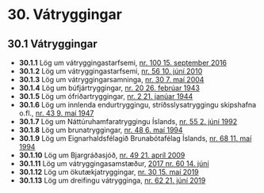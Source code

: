 # 30. Vátryggingar

## 30.1 Vátryggingar

* __30.1.1__ Lög um vátryggingastarfsemi, [nr. 100 15. september 2016](2016100.md)
* __30.1.2__ Lög um vátryggingastarfsemi, [nr. 56 10. júní 2010](2010056.md)
* __30.1.3__ Lög um vátryggingarsamninga, [nr. 30 7. maí 2004](2004030.md)
* __30.1.4__ Lög um búfjártryggingar, [nr. 20 26. febrúar 1943](1943020.md)
* __30.1.5__ Lög um ófriðartryggingar, [nr. 2 21. janúar 1944](1944002.md)
* __30.1.6__ Lög um innlenda endurtryggingu, stríðsslysatryggingu skipshafna o.fl., [nr. 43 9. maí 1947](1947043.md)
* __30.1.7__ Lög um Náttúruhamfaratryggingu Íslands, [nr. 55 2. júní 1992](1992055.md)
* __30.1.8__ Lög um brunatryggingar, [nr. 48 6. maí 1994](1994048.md)
* __30.1.9__ Lög um Eignarhaldsfélagið Brunabótafélag Íslands, [nr. 68 11. maí 1994](1994068.md)
* __30.1.10__ Lög um Bjargráðasjóð, [nr. 49 21. apríl 2009](2009049.md)
* __30.1.11__ Lög um vátryggingasamstæður, [2017  nr. 60  14. júní](2017060.md)
* __30.1.12__ Lög um ökutækjatryggingar, [nr. 30  15. maí 2019](2019030.md)
* __30.1.13__ Lög um dreifingu vátrygginga, [nr. 62  21. júní 2019](2019062.md)

